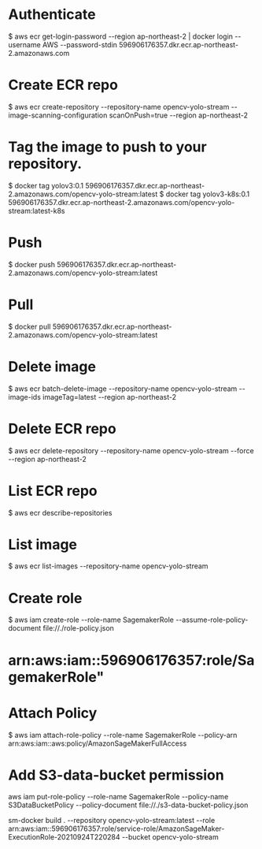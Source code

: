 


# Authenticate
$ aws ecr get-login-password --region ap-northeast-2 | docker login --username AWS --password-stdin 596906176357.dkr.ecr.ap-northeast-2.amazonaws.com

# Create ECR repo
$ aws ecr create-repository --repository-name opencv-yolo-stream --image-scanning-configuration scanOnPush=true --region ap-northeast-2

# Tag the image to push to your repository.
$ docker tag yolov3:0.1 596906176357.dkr.ecr.ap-northeast-2.amazonaws.com/opencv-yolo-stream:latest
$ docker tag yolov3-k8s:0.1 596906176357.dkr.ecr.ap-northeast-2.amazonaws.com/opencv-yolo-stream:latest-k8s

# Push
$ docker push 596906176357.dkr.ecr.ap-northeast-2.amazonaws.com/opencv-yolo-stream:latest

# Pull
$ docker pull 596906176357.dkr.ecr.ap-northeast-2.amazonaws.com/opencv-yolo-stream:latest

# Delete image
$ aws ecr batch-delete-image --repository-name opencv-yolo-stream --image-ids imageTag=latest --region ap-northeast-2

# Delete ECR repo
$ aws ecr delete-repository --repository-name opencv-yolo-stream --force --region ap-northeast-2

# List ECR repo
$ aws ecr describe-repositories

# List image
$ aws ecr list-images --repository-name opencv-yolo-stream

# Create role
$ aws iam create-role --role-name SagemakerRole --assume-role-policy-document file://./role-policy.json
# arn:aws:iam::596906176357:role/SagemakerRole"

# Attach Policy
$ aws iam attach-role-policy --role-name SagemakerRole --policy-arn arn:aws:iam::aws:policy/AmazonSageMakerFullAccess

# Add S3-data-bucket permission
aws iam put-role-policy --role-name SagemakerRole --policy-name S3DataBucketPolicy --policy-document file://./s3-data-bucket-policy.json

sm-docker build . --repository opencv-yolo-stream:latest --role arn:aws:iam::596906176357:role/service-role/AmazonSageMaker-ExecutionRole-20210924T220284 --bucket opencv-yolo-stream